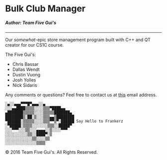 # Bulk Club Manager

#####  Author: Team Five Gui's
------

Our *somewhat*-epic store management program built with C++ and QT creator for our CS1C course.


The Five Gui's:
* Chris Bassar
* Dallas Wendt
* Dustin Vuong
* Josh Yolles
* Nick Sidaris


Any comments or questions? Feel free to contact us at [this](mailto:josh@whaicehockey.com) email address.

    ░▄░░▄▄▄▀▀▀█▀▄▄▄░░▄
    ░░░▄▄████▒▒▒▒░░░░▒▒▒▀████▄▄
    ▄███████▒▒▒▒▒░░░░▒▒▒▒▒███████▄
    ████████▒░██░▒░░░▒▒▒▄▄▒████████
    ▀██████░▒▒▒▒▒░░░░▒▒▒▀▀▒▀░██████ Say Hello to Frankerz
    ░▀█████░▒▒▒▒░░░░░░░▒▒▒░░█████▀
    ░░░▀▀▀░░░▒▒░░░▄▄▄▄░░▒░░░░▀▀▀
    ░░░░░░░░░░▒▒░░████▀░▒
    ░░░░░░░░░░░░▒▒░░░░▒▒
    ░░░░░░░░░░░░░░▒▒▒▒


&copy; 2016 Team Five Gui's. All Rights Reserved.
